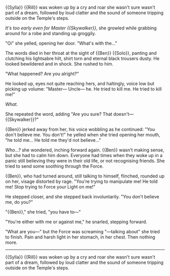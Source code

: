 {{Sylla}} {{Rill}} was woken up by a cry and roar she wasn't sure wasn't part
of a dream, followed by loud clatter and the sound of someone tripping outside
on the Temple's steps.

_It's too early even for Master {{Skywalker}}_, she growled while grabbing
around for a robe and standing up groggily.

"Oi" she yelled, opening her door. "What's with the..."

The words died in her throat at the sight of {{Ben}} {{Solo}}, panting and
clutching his lightsabre hilt, shirt torn and eternal black trousers dusty. He
looked bewildered and in shock. She rushed to him.

"What happened? Are you alright?"

He looked up, eyes not quite reaching hers, and haltingly, voice low but
picking up volume: "Master— Uncle— he. He tried to kill me. He tried to kill
me!"

_What._

She repeated the word, adding "Are you sure? That doesn't— {{Skywalker}}?"

{{Ben}} jerked away from her, his voice wobbling as he continued: "You don't
believe me. You don't!" he yelled when she tried opening her mouth, "he told
me... He told me they'd not believe..."

_Who...?_ she wondered, inching forward again. {{Ben}} wasn't making sense, but
she had to calm him down. Everyone had times when they woke up in a panic still
believing they were in their old life, or not recognising friends. She tried to
send some soothing through the Force.

{{Ben}}, who had turned around, still talking to himself, flinched, rounded up
on her, visage distorted by rage. "You're trying to manipulate me! He told me!
Stop trying to Force your Light on me!"

He stepped closer, and she stepped back involuntarily. "You don't believe me,
do you?"

"{{Ben}}," she tried, "you have to—"

"You're either with me or against me," he snarled, stepping forward.

"What are you—" but the Force was screaming "—talking about" she tried to
finish. Pain and harsh light in her stomach, in her chest. Then nothing more.

--------------

{{Sylla}} {{Rill}} was woken up by a cry and roar she wasn't sure wasn't part
of a dream, followed by loud clatter and the sound of someone tripping outside
on the Temple's steps.
